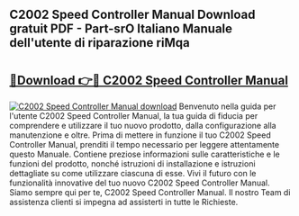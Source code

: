 ## C2002 Speed Controller Manual Download gratuit PDF - Part-srO Italiano Manuale dell'utente di riparazione riMqa

# <h2><a href="http://dffrqni.blite.top/?on=C2002+Speed+Controller+Manual">🔗Download 👉🔴 C2002 Speed Controller Manual</a></h2>

[![C2002 Speed Controller Manual download](https://i.imgur.com/lujVjoI.png)](http://dffrqni.blite.top/?on=C2002+Speed+Controller+Manual)
Benvenuto nella guida per l'utente C2002 Speed Controller Manual, la tua guida di fiducia per comprendere e utilizzare il tuo nuovo prodotto, dalla configurazione alla manutenzione e oltre. Prima di mettere in funzione il tuo C2002 Speed Controller Manual, prenditi il tempo necessario per leggere attentamente questo Manuale. Contiene preziose informazioni sulle caratteristiche e le funzioni del prodotto, nonché istruzioni di installazione e istruzioni dettagliate su come utilizzare ciascuna di esse. Vivi il futuro con le funzionalità innovative del tuo nuovo C2002 Speed Controller Manual. Siamo sempre qui per te, C2002 Speed Controller Manual. Il nostro Team di assistenza clienti si impegna ad assisterti in tutte le Richieste.
